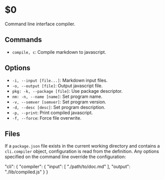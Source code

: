$0
==

Command line interface compiler.

## Commands

* `compile, c`: Compile markdown to javascript.

## Options

* `-i, --input [file...]`: Markdown input files.
* `-o, --output [file]`: Output javascript file.
* `pkg: -k, --package [file]`: Use package descriptor.
* `nm: -n, --name [name]`: Set program name.
* `-v, --semver [semver]`: Set program version.
* `-d, --desc [desc]`: Set program description.
* `-p, --print`: Print compiled javascript.
* `-f, --force`: Force file overwrite.

## Files

If a `package.json` file exists in the current working directory and contains a `cli.compiler` object, configuration is read from the definition. Any options specified on the command line override the configuration:

"cli": {
  "compiler": {
    "input": [
      "./path/to/doc.md"
    ],
    "output": "./lib/compiled.js"
  }
}
